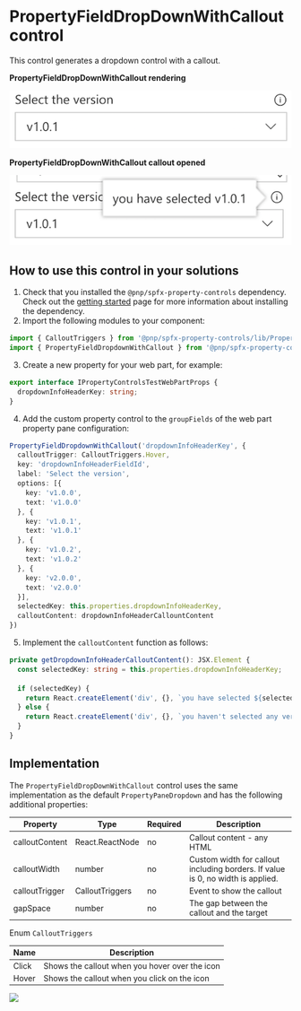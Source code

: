 # PropertyFieldDropDownWithCallout control

This control generates a dropdown control with a callout.

**PropertyFieldDropDownWithCallout rendering**

![Dropdown with callout](../assets/dropdownwithcallout.png)


**PropertyFieldDropDownWithCallout callout opened**

![Dropdown with callout opened](../assets/dropdownwithcallout-open.png)

## How to use this control in your solutions

1. Check that you installed the `@pnp/spfx-property-controls` dependency. Check out the [getting started](../getting-started) page for more information about installing the dependency.
2. Import the following modules to your component:

```TypeScript
import { CalloutTriggers } from '@pnp/spfx-property-controls/lib/PropertyFieldHeader';
import { PropertyFieldDropdownWithCallout } from '@pnp/spfx-property-controls/lib/PropertyFieldDropdownWithCallout';
```

3. Create a new property for your web part, for example:

```TypeScript
export interface IPropertyControlsTestWebPartProps {
  dropdownInfoHeaderKey: string;
}
```

4. Add the custom property control to the `groupFields` of the web part property pane configuration:

```TypeScript
PropertyFieldDropdownWithCallout('dropdownInfoHeaderKey', {
  calloutTrigger: CalloutTriggers.Hover,
  key: 'dropdownInfoHeaderFieldId',
  label: 'Select the version',
  options: [{
    key: 'v1.0.0',
    text: 'v1.0.0'
  }, {
    key: 'v1.0.1',
    text: 'v1.0.1'
  }, {
    key: 'v1.0.2',
    text: 'v1.0.2'
  }, {
    key: 'v2.0.0',
    text: 'v2.0.0'
  }],
  selectedKey: this.properties.dropdownInfoHeaderKey,
  calloutContent: dropdownInfoHeaderCallountContent
})
```

5. Implement the `calloutContent` function as follows:

```TypeScript
private getDropdownInfoHeaderCalloutContent(): JSX.Element {
  const selectedKey: string = this.properties.dropdownInfoHeaderKey;

  if (selectedKey) {
    return React.createElement('div', {}, `you have selected ${selectedKey}`);
  } else {
    return React.createElement('div', {}, `you haven't selected any version`);
  }
}
```

## Implementation

The `PropertyFieldDropDownWithCallout` control uses the same implementation as the default `PropertyPaneDropdown` and has the following additional properties:

| Property | Type | Required | Description |
| ---- | ---- | ---- | ---- |
| calloutContent | React.ReactNode | no | Callout content - any HTML |
| calloutWidth | number | no | Custom width for callout including borders. If value is 0, no width is applied. |
| calloutTrigger | CalloutTriggers | no | Event to show the callout |
| gapSpace | number | no | The gap between the callout and the target |

Enum `CalloutTriggers`

| Name | Description |
| ---- | ---- |
| Click | Shows the callout when you hover over the icon |
| Hover | Shows the callout when you click on the icon |


![](https://telemetry.sharepointpnp.com/sp-dev-fx-property-controls/wiki/PropertyFieldDropDownWithCallout)
